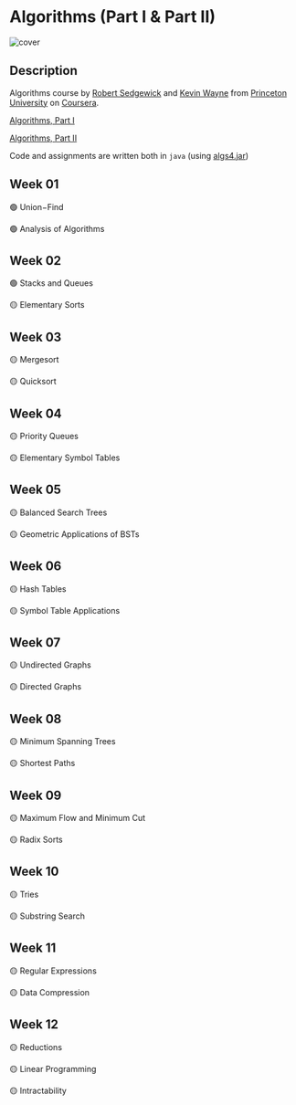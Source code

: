 # Algorithms (Part I & Part II)

![cover](https://algs4.cs.princeton.edu/cover.png)

## Description

Algorithms course by [Robert Sedgewick](https://www.cs.princeton.edu/people/profile/rs) and [Kevin Wayne](https://www.cs.princeton.edu/~wayne/contact/) from [Princeton University](https://www.princeton.edu/) on [Coursera](https://www.coursera.org/).

[Algorithms, Part I](https://www.coursera.org/learn/algorithms-part1)

[Algorithms, Part II](https://www.coursera.org/learn/algorithms-part2)

Code and assignments are written both in `java` (using [algs4.jar](https://algs4.cs.princeton.edu/code/))

## Week 01

🟢 Union−Find

🟢 Analysis of Algorithms

## Week 02

🟢 Stacks and Queues

🟡 Elementary Sorts

## Week 03

🟡 Mergesort

🟡 Quicksort

## Week 04

🟡 Priority Queues

🟡 Elementary Symbol Tables

## Week 05

🟡 Balanced Search Trees

🟡 Geometric Applications of BSTs

## Week 06

🟡 Hash Tables

🟡 Symbol Table Applications

## Week 07

🟡 Undirected Graphs

🟡 Directed Graphs

## Week 08

🟡 Minimum Spanning Trees

🟡 Shortest Paths

## Week 09

🟡 Maximum Flow and Minimum Cut

🟡 Radix Sorts

## Week 10

🟡 Tries

🟡 Substring Search

## Week 11

🟡 Regular Expressions

🟡 Data Compression

## Week 12

🟡 Reductions

🟡 Linear Programming

🟡 Intractability